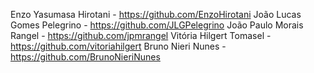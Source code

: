 Enzo Yasumasa Hirotani - https://github.com/EnzoHirotani
João Lucas Gomes Pelegrino - https://github.com/JLGPelegrino
João Paulo Morais Rangel - https://github.com/jpmrangel
Vitória Hilgert Tomasel - https://github.com/vitoriahilgert
Bruno Nieri Nunes - https://github.com/BrunoNieriNunes
